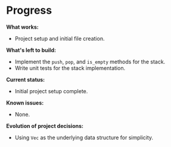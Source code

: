 # Progress

**What works:**
- Project setup and initial file creation.

**What's left to build:**
- Implement the `push`, `pop`, and `is_empty` methods for the stack.
- Write unit tests for the stack implementation.

**Current status:**
- Initial project setup complete.

**Known issues:**
- None.

**Evolution of project decisions:**
- Using `Vec` as the underlying data structure for simplicity.